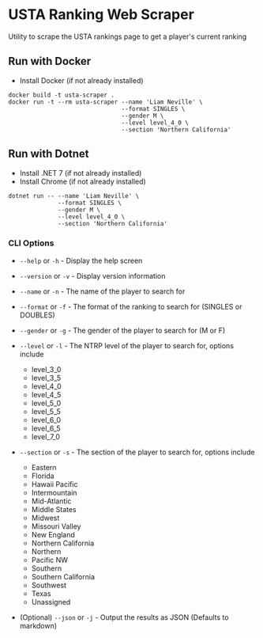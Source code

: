 # USTA Ranking Web Scraper

Utility to scrape the USTA rankings page to get a player's current ranking

## Run with Docker

- Install Docker (if not already installed)

```console
docker build -t usta-scraper .
docker run -t --rm usta-scraper --name 'Liam Neville' \
                                --format SINGLES \
                                --gender M \
                                --level level_4_0 \
                                --section 'Northern California'
```

## Run with Dotnet

- Install .NET 7 (if not already installed)
- Install Chrome (if not already installed)

```console
dotnet run -- --name 'Liam Neville' \
              --format SINGLES \
              --gender M \
              --level level_4_0 \
              --section 'Northern California'
```

### CLI Options

- `--help` or `-h` - Display the help screen
- `--version` or `-v` - Display version information
- `--name` or `-n` - The name of the player to search for
- `--format` or `-f` - The format of the ranking to search for (SINGLES or DOUBLES)
- `--gender` or `-g` - The gender of the player to search for (M or F)
- `--level` or `-l` - The NTRP level of the player to search for, options include

  - level_3_0
  - level_3_5
  - level_4_0
  - level_4_5
  - level_5_0
  - level_5_5
  - level_6_0
  - level_6_5
  - level_7_0

- `--section` or `-s` - The section of the player to search for, options include

  - Eastern
  - Florida
  - Hawaii Pacific
  - Intermountain
  - Mid-Atlantic
  - Middle States
  - Midwest
  - Missouri Valley
  - New England
  - Northern California
  - Northern
  - Pacific NW
  - Southern
  - Southern California
  - Southwest
  - Texas
  - Unassigned

- (Optional) `--json` or `-j` - Output the results as JSON (Defaults to markdown)

